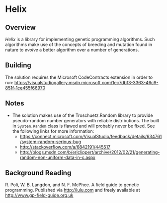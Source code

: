 # Helix

## Overview

_Helix_ is a library for implementing genetic programming algorithms. Such
algorithms make use of the concepts of breeding and mutation found in nature to
_evolve_ a better algorithm over a number of generations.

## Building

The solution requires the Microsoft CodeContracts extension in order to run:
https://visualstudiogallery.msdn.microsoft.com/1ec7db13-3363-46c9-851f-1ce455f66970

## Notes

* The solution makes use of the Troschuetz.Random library to provide
  pseudo-random number generators with reliable distributions. The built in
  `System.Random` class is flawed and will probably never be fixed. See the 
  following links for more information:
  * https://connect.microsoft.com/VisualStudio/feedback/details/634761/system-random-serious-bug
  * http://stackoverflow.com/a/6842191/445517
  * http://blogs.msdn.com/b/ericlippert/archive/2012/02/21/generating-random-non-uniform-data-in-c.aspx

## Background Reading

R. Poli, W. B. Langdon, and N. F. McPhee. A field guide to genetic programming.
Published via http://lulu.com and freely available at
http://www.gp-field-guide.org.uk